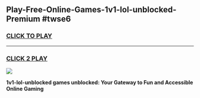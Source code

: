 
## Play-Free-Online-Games-1v1-lol-unblocked-Premium #twse6
<h3>
<a href="https://premium.freeplayer.one?title=1v1-lol-unblocked&ref=8M">CLICK TO PLAY</a></h3>
<hr>

<h3>
<a href="https://premium.freeplayer.one?title=1v1-lol-unblocked&ref=8M">CLICK 2 PLAY</a>
  
</h3>

<a href="https://premium.freeplayer.one?title=1v1-lol-unblocked&ref=8M"><img src="https://clearcache.store/games.png"></a>


**1v1-lol-unblocked games unblocked: Your Gateway to Fun and Accessible Online Gaming**
